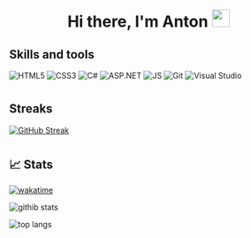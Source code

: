 <h1 align="center">Hi there, I'm Anton</a>
<img src="https://github.com/blackcater/blackcater/raw/main/images/Hi.gif" height="32"/></h1>

## Skills and tools
![HTML5](https://img.shields.io/badge/html5-%23E34F26.svg?style=for-the-badge&logo=html5&logoColor=black)
![CSS3](https://img.shields.io/badge/css3-%231572B6.svg?style=for-the-badge&logo=css3&logoColor=white)
![C#](https://img.shields.io/badge/c%23-%239b4e97.svg?style=for-the-badge&logo=csharp&logoColor=white)
![ASP.NET](https://img.shields.io/badge/asp.net_core-%2300599C.svg?style=for-the-badge&logo=.net&logoColor=white)
![JS](https://img.shields.io/badge/JavaScript-%23f7e018.svg?style=for-the-badge&logo=javascript&logoColor=black)
![Git](https://img.shields.io/badge/git-%23F05033.svg?style=for-the-badge&logo=git&logoColor=black)
![Visual Studio](https://img.shields.io/badge/Visual%20Studio-9b4e97.svg?style=for-the-badge&logo=visual-studio&logoColor=white)
<h1></h1>

## Streaks

[![GitHub Streak](http://github-readme-streak-stats.herokuapp.com?user=konarparti&theme=dark&hide_border=true&date_format=j%2Fn%5B%2FY%5D)](https://git.io/streak-stats)

<h1></h1>

## 📈 Stats
[![wakatime](https://wakatime.com/badge/user/809d9986-ac81-4605-b80b-af1912d5fc1e.svg)](https://wakatime.com/@809d9986-ac81-4605-b80b-af1912d5fc1e)

![githib stats](https://github-readme-stats-git-masterrstaa-rickstaa.vercel.app/api?username=konarparti&hide_border=true&count_private=true&include_all_commits=true&layout=compact&show_icons=true&theme=cobalt&icon_color=5194f0&bg_color=0d1117&locale=en)

![top langs](https://github-readme-stats-git-masterrstaa-rickstaa.vercel.app/api/top-langs/?username=konarparti&langs_count=7&hide=css,scss&layout=compact&hide_border=true&theme=dark&icon_color=5194f0&bg_color=0d1117)
  
